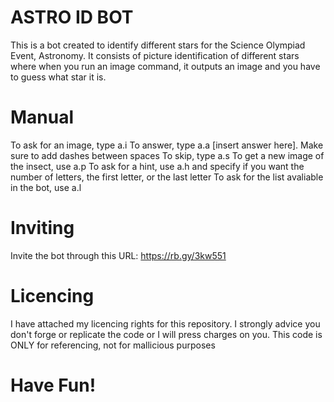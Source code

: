 # ASTRO ID BOT

This is a bot created to identify different stars for the Science Olympiad Event, Astronomy.
It consists of picture identification of different stars where when you run an image command, it outputs an image and you have to guess what star it is.

# Manual
To ask for an image, type a.i 
To answer, type a.a [insert answer here]. Make sure to add dashes between spaces 
To skip, type a.s
To get a new image of the insect, use a.p 
To ask for a hint, use a.h and specify if you want the number of letters, the first letter, or the last letter
To ask for the list avaliable in the bot, use a.l 

# Inviting

Invite the bot through this URL: https://rb.gy/3kw551

# Licencing

I have attached my licencing rights for this repository. I strongly advice you don't forge or replicate the code or I will press charges on you. This code is ONLY for referencing, not for mallicious purposes

# Have Fun!
